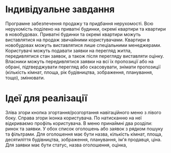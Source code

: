 Індивідуальне завдання
===

Програмне забезпечення продажу та придбання нерухомості. Всю нерухомість поділено на приватні будинки, окремі квартири та квартири в новобудовах. Приватні будинки та окремі квартири можуть виставлятися на продаж звичайними користувачами. Квартири в новобудовах можуть виставлятися лише спеціальними менеджерами. Користувачі можуть подавати заявки на перегляд житла, передивлятися стан заявок, а також після перегляду виставляти оцінку. Власники можуть передивлятися заявки на всі їх пропозиції або на обрані, підтверджувати перегляд або скасовувати, знімати пропозиції (кількість кімнат, площа, рік будівництва, зображення, планування, тощо), змінювати.

Ідеї для реалізації
===

Зліва згори кнопка згортання/розгортання навігаційного меню з лівого боку. Справа згори іконка користувача. По натисканню на неї відкриваємо профіль користувача. В меню принаймні два розділи: ринок та заявки. У обох список оголошень або заявок з рядком пошуку та фільтрами. Для оголошення має бути назва, кількість кімнат, площа, десятиліття будівництва, зображення, планування, ім'я продавця, ціна. Для заявки має бути статус, назва оголошення, оцінка, 